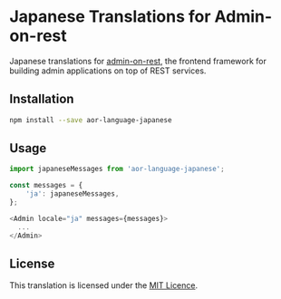 # Japanese Translations for Admin-on-rest

Japanese translations for [admin-on-rest](https://github.com/marmelab/admin-on-rest), the frontend framework for building admin applications on top of REST services.

## Installation

```sh
npm install --save aor-language-japanese
```

## Usage

```js
import japaneseMessages from 'aor-language-japanese';

const messages = {
    'ja': japaneseMessages,
};

<Admin locale="ja" messages={messages}>
  ...
</Admin>
```

## License

This translation is licensed under the [MIT Licence](LICENSE).
